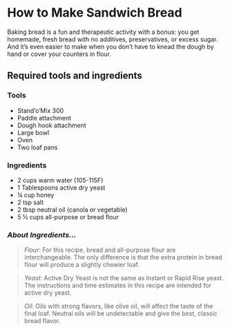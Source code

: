 # How to Make Sandwich Bread

Baking bread is a fun and therapeutic activity with a bonus: you get homemade, fresh bread with no additives, preservatives, or excess sugar. And it’s even easier to make when you don’t have to knead the dough by hand or cover your counters in flour.

## Required tools and ingredients
### Tools
- Stand’o’Mix 300
- Paddle attachment
- Dough hook attachment
- Large bowl
- Oven
- Two loaf pans

### Ingredients
- 2 cups warm water (105-115F)
- 1 Tablespoons active dry yeast
- ¼ cup honey 
- 2 tsp salt
- 2 tbsp neutral oil (canola or vegetable) 
- 5 ½ cups all-purpose or bread flour

 ### *About Ingredients…*

  >*Flour*: For this recipe, bread and all-purpose flour are interchangeable. The only difference is that the extra protein in bread flour will produce a slightly chewier loaf.
  
  >*Yeast*: Active Dry Yeast is not the same as Instant or Rapid Rise yeast. The instructions and time estimates in this recipe are intended for active dry yeast.
  
  >*Oil*: Oils with strong flavors, like olive oil, will affect the taste of the final loaf. Neutral oils will be undetectable and give the best, classic bread flavor.

